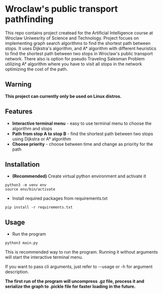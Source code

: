 # Wroclaw's public transport pathfinding

This repo contains project createad for the Artificial Intelligence course at Wroclaw Uniwesrity of Science and Technology.
Project focues on implementing graph search algorithms to find the shortest path between stops.
It uses Dijkstra's algorithm, and A* algorithm with different heuristics to find the shortest path between two stops
in Wroclaw's public transport network. There also is option for pseudo Traveling Salesman Problem utilizing A* algorithm
where you have to visit all stops in the network optimizing the cost of the path.

## Warning
**This project can currently only be used on Linux distros.**

## Features

- **Interactive terminal menu** - easy to use terminal menu to choose the algorithm and stops
- **Path from stop A to stop B** - find the shortest path between two stops using Dijkstra or A* algorithm
- **Choose priority** - choose between time and change as priority for the path

## Installation
- **(Recommended)** Create virtual python environment and activate it
```
python3 -m venv env
source env/bin/activate
```
- Install required packages from requirements.txt
```
pip install -r requirements.txt
```
## Usage
- Run the program
```
python3 main.py
```
This is recommended way to run the program.
Running it without arguments will start the interactive terminal menu.

If you want to pass cli arguments, just refer to --usage or -h for argument description.


**The first run of the program will uncompress .gz file, process it 
and serialize the graph to .pickle file for faster loading in the future.**


